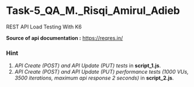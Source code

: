 # Task-5_QA_M._Risqi_Amirul_Adieb
REST API Load Testing With K6

**Source of api documentation :** https://reqres.in/

### Hint
1. *API Create (POST) and API Update (PUT) tests* in **script_1.js**.
2. *API Create (POST) and API Update (PUT) performance tests (1000 VUs, 3500 iterations, maximum api response 2 seconds)* in **script_2.js**.